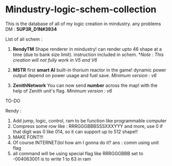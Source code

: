 # Mindustry-logic-schem-collection
This is the database of all of my logic creation in mindustry. any problems DM : **5UP3R_D1N#3934**

List of all schem : 

1. **RendyTM**
Shape renderer in mindustry!
can render upto 46 shape at a time (due to bank size limit).
instruction included in schem.
**Note : This creation will not fully work in V5 and V6*

2. **MSTR**
first **smart AI** built-in thorium reactor in the game!
dynamic power output depend on power usage and fuel save.
*Minimum version : v6*

3. **ZenithNetwork**
You can now send **number** across the map!
with the help of Zenith unit's flag.
*Minimum version : v6*

TO-DO

Rendy :
1. Add jump, logic, control, ram to be function like programmable computer
2. Compress some row like : RRRGGGBBBSSSXXXYYY and more, use 0 if that digit was 0 like 014, so it can support up to 512 shape!!
3. MAKE FONT!!!
4. Of course INTERNET(lol how am I gonna do it? ans : comm using unit flag
5. all command will be using special flag like RRRGGGBBB set to -004063001 is to write 1 to 63 in ram
